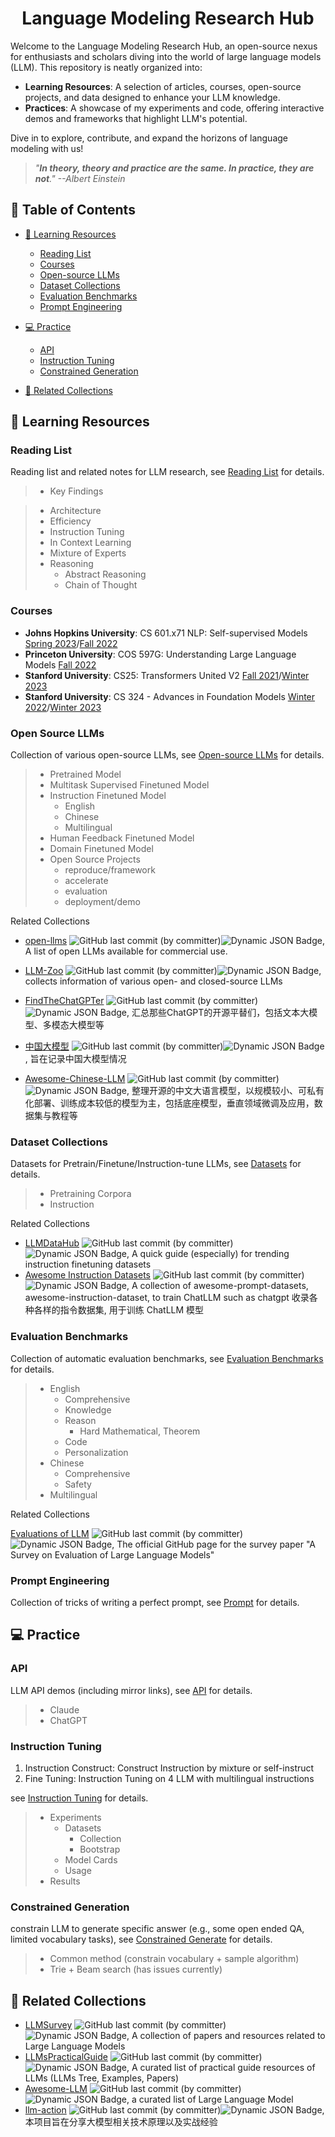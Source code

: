 <div align="center">

# Language Modeling Research Hub

</div>

Welcome to the Language Modeling Research Hub, an open-source nexus for enthusiasts and scholars diving into the world of large language models (LLM). This repository is neatly organized into:

- **Learning Resources**: A selection of articles, courses, open-source projects, and data designed to enhance your LLM knowledge.
- **Practices**: A showcase of my experiments and code, offering interactive demos and frameworks that highlight LLM's potential.

Dive in to explore, contribute, and expand the horizons of language modeling with us!

> *"**In theory, theory and practice are the same. In practice, they are not**."  --Albert Einstein*

## 📑 Table of Contents

- [📖 Learning Resources](#-learning-resources)

  - [Reading List](#reading-list)
  - [Courses](#courses)
  - [Open-source LLMs](#open-source-llms)
  - [Dataset Collections](#dataset-collections)
  - [Evaluation Benchmarks](#evaluation-benchmarks)
  - [Prompt Engineering](#prompt-engineering)
- [💻 Practice](#-practice)

  - [API](#api)
  - [Instruction Tuning](#instruction-tuning)
  - [Constrained Generation](#constrained-generation)
- [🤝 Related Collections](#-related-collections)

## 📖 Learning Resources

### Reading List

Reading list and related notes for LLM research, see [Reading List](Learning_Resources/reading_list/ReadingList.md) for details.

> - Key Findings

> - Architecture
> - Efficiency
> - Instruction Tuning
> - In Context Learning
> - Mixture of Experts
> - Reasoning
>   - Abstract Reasoning
>   - Chain of Thought

### Courses

- **Johns Hopkins University**: CS 601.x71 NLP: Self-supervised Models [Spring 2023](https://self-supervised.cs.jhu.edu/sp2023/)/[Fall 2022](https://self-supervised.cs.jhu.edu/fa2022/)
- **Princeton University**: COS 597G: Understanding Large Language Models [Fall 2022](https://www.cs.princeton.edu/courses/archive/fall22/cos597G/)
- **Stanford University**: CS25: Transformers United V2 [Fall 2021](https://web.stanford.edu/class/cs25/prev_years/2021_fall/)/[Winter 2023](https://web.stanford.edu/class/cs25/)
- **Stanford University**: CS 324 - Advances in Foundation Models [Winter 2022](https://stanford-cs324.github.io/winter2022/)/[Winter 2023](https://stanford-cs324.github.io/winter2023/)

### Open Source LLMs

Collection of various open-source LLMs, see [Open-source LLMs](Learning_Resources/OpenSourceLLM.md) for details.

> - Pretrained Model
> - Multitask Supervised Finetuned Model
> - Instruction Finetuned Model
>   - English
>   - Chinese
>   - Multilingual
> - Human Feedback Finetuned Model
> - Domain Finetuned Model
> - Open Source Projects
>   - reproduce/framework
>   - accelerate
>   - evaluation
>   - deployment/demo


Related Collections
- [open-llms](https://github.com/eugeneyan/open-llms) ![GitHub last commit (by committer)](https://img.shields.io/github/last-commit/eugeneyan/open-llms?style=flat)![Dynamic JSON Badge](https://img.shields.io/github/stars/eugeneyan/open-llms.svg?style=social&label=Star), A list of open LLMs available for commercial use.
- [LLM-Zoo](https://github.com/DAMO-NLP-SG/LLM-Zoo) ![GitHub last commit (by committer)](https://img.shields.io/github/last-commit/DAMO-NLP-SG/LLM-Zoo?style=flat)![Dynamic JSON Badge](https://img.shields.io/github/stars/DAMO-NLP-SG/LLM-Zoo.svg?style=social&label=Star), collects information of various open- and closed-source LLMs
- [FindTheChatGPTer](https://github.com/chenking2020/FindTheChatGPTer) ![GitHub last commit (by committer)](https://img.shields.io/github/last-commit/chenking2020/FindTheChatGPTer?style=flat)![Dynamic JSON Badge](https://img.shields.io/github/stars/chenking2020/FindTheChatGPTer.svg?style=social&label=Star), 汇总那些ChatGPT的开源平替们，包括文本大模型、多模态大模型等


- [中国大模型](https://github.com/wgwang/LLMs-In-China) ![GitHub last commit (by committer)](https://img.shields.io/github/last-commit/wgwang/LLMs-In-China?style=flat)![Dynamic JSON Badge](https://img.shields.io/github/stars/wgwang/LLMs-In-China.svg?style=social&label=Star), 旨在记录中国大模型情况
- [Awesome-Chinese-LLM](https://github.com/HqWu-HITCS/Awesome-Chinese-LLM) ![GitHub last commit (by committer)](https://img.shields.io/github/last-commit/HqWu-HITCS/Awesome-Chinese-LLM?style=flat)![Dynamic JSON Badge](https://img.shields.io/github/stars/HqWu-HITCS/Awesome-Chinese-LLM.svg?style=social&label=Star), 整理开源的中文大语言模型，以规模较小、可私有化部署、训练成本较低的模型为主，包括底座模型，垂直领域微调及应用，数据集与教程等


### Dataset Collections

Datasets for Pretrain/Finetune/Instruction-tune LLMs, see [Datasets](Learning_Resources/data/Dataset.md) for details.

> - Pretraining Corpora
> - Instruction

Related Collections

- [LLMDataHub](https://github.com/Zjh-819/LLMDataHub) ![GitHub last commit (by committer)](https://img.shields.io/github/last-commit/Zjh-819/LLMDataHub?style=flat)![Dynamic JSON Badge](https://img.shields.io/github/stars/Zjh-819/LLMDataHub.svg?style=social&label=Star), A quick guide (especially) for trending instruction finetuning datasets
- [Awesome Instruction Datasets](https://github.com/jianzhnie/awesome-instruction-datasets) ![GitHub last commit (by committer)](https://img.shields.io/github/last-commit/jianzhnie/awesome-instruction-datasets?style=flat)![Dynamic JSON Badge](https://img.shields.io/github/stars/jianzhnie/awesome-instruction-datasets.svg?style=social&label=Star), A collection of awesome-prompt-datasets, awesome-instruction-dataset, to train ChatLLM such as chatgpt 收录各种各样的指令数据集, 用于训练 ChatLLM 模型

### Evaluation Benchmarks

Collection of automatic evaluation benchmarks, see [Evaluation Benchmarks](Learning_Resources/data/EvaluationBenchmarks.md) for details.

> - English
>   - Comprehensive
>   - Knowledge
>   - Reason
>     - Hard Mathematical, Theorem
>   - Code
>   - Personalization
> - Chinese
>   - Comprehensive
>   - Safety
> - Multilingual

Related Collections

[Evaluations of LLM](https://github.com/MLGroupJLU/LLM-eval-survey) ![GitHub last commit (by committer)](https://img.shields.io/github/last-commit/MLGroupJLU/LLM-eval-survey?style=flat)![Dynamic JSON Badge](https://img.shields.io/github/stars/MLGroupJLU/LLM-eval-survey.svg?style=social&label=Star), The official GitHub page for the survey paper "A Survey on Evaluation of Large Language Models"

### Prompt Engineering

Collection of tricks of writing a perfect prompt, see [Prompt](Learning_Resources/Prompt.md) for details.

## 💻 Practice

### API

LLM API demos (including mirror links), see [API](Practice/API/README.md) for details.

> - Claude
> - ChatGPT

### Instruction Tuning

1. Instruction Construct: Construct Instruction by mixture or self-instruct
2. Fine Tuning: Instruction Tuning on 4 LLM with multilingual instructions

see [Instruction Tuning](Practice/Instruction_Tuning/READEME.md) for details.

> - Experiments
>   - Datasets
>     - Collection
>     - Bootstrap
>   - Model Cards
>   - Usage
> - Results

### Constrained Generation

constrain LLM to generate specific answer (e.g., some open ended QA, limited vocabulary tasks), see [Constrained Generate](Practice/ConstrainedGenerate/README.md) for details.

> - Common method (constrain vocabulary + sample algorithm)
> - Trie + Beam search (has issues currently)

## 🤝 Related Collections

- [LLMSurvey](https://github.com/RUCAIBox/LLMSurvey) ![GitHub last commit (by committer)](https://img.shields.io/github/last-commit/RUCAIBox/LLMSurvey?style=flat)![Dynamic JSON Badge](https://img.shields.io/github/stars/RUCAIBox/LLMSurvey.svg?style=social&label=Star), A collection of papers and resources related to Large Language Models
- [LLMsPracticalGuide](https://github.com/Mooler0410/LLMsPracticalGuide) ![GitHub last commit (by committer)](https://img.shields.io/github/last-commit/Mooler0410/LLMsPracticalGuide?style=flat)![Dynamic JSON Badge](https://img.shields.io/github/stars/Mooler0410/LLMsPracticalGuide.svg?style=social&label=Star), A curated list of practical guide resources of LLMs (LLMs Tree, Examples, Papers)
- [Awesome-LLM](https://github.com/Hannibal046/Awesome-LLM) ![GitHub last commit (by committer)](https://img.shields.io/github/last-commit/Hannibal046/Awesome-LLM?style=flat)![Dynamic JSON Badge](https://img.shields.io/github/stars/Hannibal046/Awesome-LLM.svg?style=social&label=Star), a curated list of Large Language Model
- [llm-action](https://github.com/liguodongiot/llm-action) ![GitHub last commit (by committer)](https://img.shields.io/github/last-commit/liguodongiot/llm-action?style=flat)![Dynamic JSON Badge](https://img.shields.io/github/stars/liguodongiot/llm-action.svg?style=social&label=Star), 本项目旨在分享大模型相关技术原理以及实战经验
